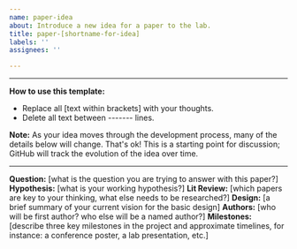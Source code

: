 ```yaml
---
name: paper-idea
about: Introduce a new idea for a paper to the lab.
title: paper-[shortname-for-idea]
labels: ''
assignees: ''

---
```


-------
 **How to use this template:**
- Replace all [text within brackets] with your thoughts.
- Delete all text between ------- lines.

**Note:** As your idea moves through the development process, many of the details below will change.  That's ok!  This is a starting point for discussion; GitHub will track the evolution of the idea over time.

-------

**Question:** [what is the question you are trying to answer with this paper?]
**Hypothesis:** [what is your working hypothesis?]
**Lit Review:** [which papers are key to your thinking, what else needs to be researched?]
**Design:** [a brief summary of your current vision for the basic design]
**Authors:** [who will be first author? who else will be a named author?]
**Milestones:** [describe three key milestones in the project and approximate timelines, for instance: a conference poster, a lab presentation, etc.]

